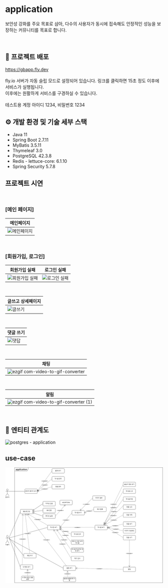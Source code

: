 # application
보안성 강화를 주요 목표로 삼아, 다수의 사용자가 동시에 접속해도 안정적인 성능을 보장하는 커뮤니티를 목표로 합니다.


<br>

## 📒 프로젝트 배포
https://gbapp.fly.dev
<br>
<br>
fly.io 서버가 자동 슬립 모드로 설정되어 있습니다. 링크를 클릭하면 15초 정도 이후에 서비스가 실행됩니다.
<br>
이후에는 원활하게 서비스를 구경하실 수 있습니다.
<br>
<br>
테스트용 계정 아이디 1234, 비밀번호 1234

## ⚙️ 개발 환경 및 기술 세부 스택
- Java 11
- Spring Boot 2.7.11
- MyBatis 3.5.11
- Thymeleaf 3.0
- PostgreSQL 42.3.8
- Redis - lettuce-core: 6.1.10
- Spring Security 5.7.8

  

## 프로젝트 시연

<br>

### [메인 페이지]


| 메인페이지 | 
| -------- |
| ![메인페이지](https://github.com/fxzz/application/assets/3148006/d5652019-5fa9-45e1-b113-84cbf4c45005) | 
  
<br>


### [회원가입, 로그인]


| 회원가입 실패 | 로그인 실패 | 
| -------- | -------- | 
| ![회원가입 실패](https://github.com/fxzz/application/assets/3148006/627ce42f-e80c-4a97-ac91-7b50f2d3685d) | ![로그인 실패](https://github.com/fxzz/application/assets/3148006/27ad2667-7310-4ee5-b388-6a4f6fe5c025) | 
  
<br>

| 글쓰고 상세페이지 | 
| -------- |
|![글쓰기](https://github.com/fxzz/application/assets/3148006/4b0e95c1-0875-47cb-b167-6594f7d7f4a1) | 
  
<br>

| 댓글 쓰기 | 
| -------- |
|  ![댓답](https://github.com/fxzz/application/assets/3148006/a1b98c77-f208-4a79-a2e7-399711e2952c) | 
  
<br>

| 채팅 | 
| -------- |
| ![ezgif com-video-to-gif-converter](https://github.com/fxzz/application/assets/3148006/c1afb5fc-3a0b-47cc-95b9-929cde823405) | 
  
<br>

| 알림 | 
| -------- |
| ![ezgif com-video-to-gif-converter (1)](https://github.com/fxzz/application/assets/3148006/05e95dce-39aa-4c90-8eb8-f57f8e4d8344) | 
  
<br>

## 📄 엔티티 관계도
![postgres - application](https://github.com/fxzz/application/assets/3148006/20ff60d6-25bf-4923-b2e3-eb279e318ed8)




## use-case

![](https://github.com/fxzz/application/raw/main/Usecase%20Diagram.png)





